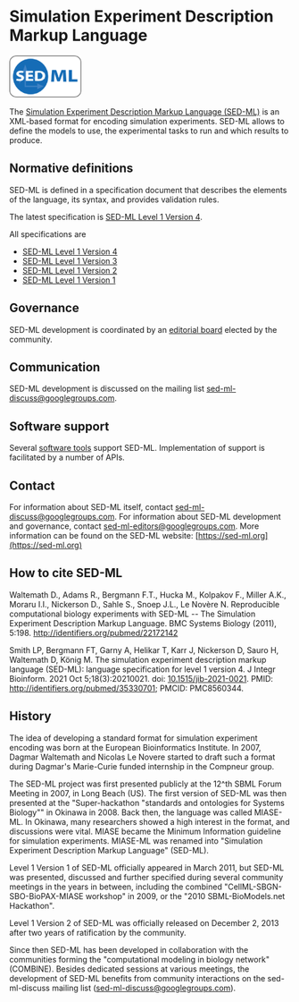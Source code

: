 # Simulation Experiment Description Markup Language
<img src="./files/sed-ml.png" alt="SED-ML logo" height="75"/>

The [Simulation Experiment Description Markup Language (SED-ML)](https://sed-ml.org/) is an XML-based format for encoding simulation experiments. SED-ML allows to define the models to use, the experimental tasks to run and which results to produce.

## Normative definitions
SED-ML is defined in a specification document that describes the elements of the language, its syntax, and provides validation rules.

The latest specification is [SED-ML Level 1 Version 4](http://identifiers.org/combine.specifications/sed-ml.level-1.version-4).
 
All specifications are
* [SED-ML Level 1 Version 4](http://identifiers.org/combine.specifications/sed-ml.level-1.version-4)
* [SED-ML Level 1 Version 3](http://identifiers.org/combine.specificationssed-ml.level-1.version-3)
* [SED-ML Level 1 Version 2](http://identifiers.org/combine.specifications/sed-ml.level-1.version-2)
* [SED-ML Level 1 Version 1](http://identifiers.org/combine.specificationssed-ml.level-1.version-1)

## Governance
SED-ML development is coordinated by an [editorial board](https://sed-ml.org/about.html) elected by the community.

## Communication
SED-ML development is discussed on the mailing list [sed-ml-discuss@googlegroups.com](https://groups.google.com/d/forum/sed-ml-discuss).

## Software support
Several [software tools](http://sed-ml.org/showcase.html) support SED-ML. Implementation of support is facilitated by a number of APIs.

## Contact
For information about SED-ML itself, contact [sed-ml-discuss@googlegroups.com](https://groups.google.com/d/forum/sed-ml-discuss). For information about SED-ML development and governance, contact [sed-ml-editors@googlegroups.com](mailto:sed-ml-editors@googlegroups.com). More information can be found on the SED-ML website: [https://sed-ml.org](https://sed-ml.org)

## How to cite SED-ML
Waltemath D., Adams R., Bergmann F.T., Hucka M., Kolpakov F., Miller A.K., Moraru I.I., Nickerson D., Sahle S., Snoep J.L., Le Novère N. Reproducible computational biology experiments with SED-ML -- The Simulation Experiment Description Markup Language. BMC Systems Biology (2011), 5:198. http://identifiers.org/pubmed/22172142

Smith LP, Bergmann FT, Garny A, Helikar T, Karr J, Nickerson D, Sauro H, Waltemath D, König M. The simulation experiment description markup language (SED-ML): language specification for level 1 version 4. J Integr Bioinform. 2021 Oct 5;18(3):20210021. doi: [10.1515/jib-2021-0021](https://doi.org/10.1515/jib-2021-0021). PMID: http://identifiers.org/pubmed/35330701; PMCID: PMC8560344.


## History
The idea of developing a standard format for simulation experiment encoding was born at the European Bioinformatics Institute. In 2007, Dagmar Waltemath and Nicolas Le Novere started to draft such a format during Dagmar's Marie-Curie funded internship in the Compneur group.

The SED-ML project was first presented publicly at the 12^th SBML Forum Meeting in 2007, in Long Beach (US). The first version of SED-ML was then presented at the "Super-hackathon "standards and ontologies for Systems Biology"" in Okinawa in 2008. Back then, the language was called MIASE-ML. In Okinawa, many researchers showed a high interest in the format, and discussions were vital. MIASE became the Minimum Information guideline for simulation experiments. MIASE-ML was renamed into "Simulation Experiment Description Markup Language" (SED-ML).

Level 1 Version 1 of SED-ML officially appeared in March 2011, but SED-ML was presented, discussed and further specified during several community meetings in the years in between, including the combined "CellML-SBGN-SBO-BioPAX-MIASE workshop" in 2009, or the "2010 SBML-BioModels.net Hackathon".

Level 1 Version 2 of SED-ML was officially released on December 2, 2013 after two years of ratification by the community.

Since then SED-ML has been developed in collaboration with the communities forming the "computational modeling in biology network" (COMBINE). Besides dedicated sessions at various meetings, the development of SED-ML benefits from community interactions on the sed-ml-discuss mailing list ([sed-ml-discuss@googlegroups.com](https://groups.google.com/d/forum/sed-ml-discuss)).
